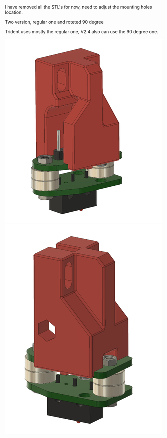 

I have removed all the STL's for now, need to adjust the mounting holes location.

Two version, regular one and roteted 90 degree

Trident uses mostly the regular one, V2.4 also can use the 90 degree one.


![PIC](../Images/PIC_3.png)
![PIC](../Images/PIC4.png)
